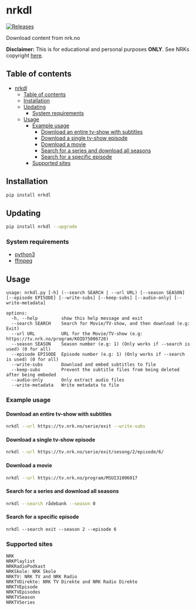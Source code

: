# nrkdl

[![Releases](https://img.shields.io/github/v/release/jenslys/nrkdl.svg)](https://github.com/jenslys/nrkdl/releases/)

Download content from nrk.no

**Disclaimer:** This is for educational and personal purposes **ONLY**.
See NRKs copyright [here](https://www.nrk.no/etikk/opphavsrett-pa-nrk.no-1.2843522).

## Table of contents

- [nrkdl](#nrkdl)
  - [Table of contents](#table-of-contents)
  - [Installation](#installation)
  - [Updating](#updating)
    - [System requirements](#system-requirements)
  - [Usage](#usage)
    - [Example usage](#example-usage)
      - [Download an entire tv-show with subtitles](#download-an-entire-tv-show-with-subtitles)
      - [Download a single tv-show episode](#download-a-single-tv-show-episode)
      - [Download a movie](#download-a-movie)
      - [Search for a series and download all seasons](#search-for-a-series-and-download-all-seasons)
      - [Search for a specific episode](#search-for-a-specific-episode)
    - [Supported sites](#supported-sites)


  
## Installation

```bash
pip install nrkdl
```

## Updating

```bash
pip install nrkdl --upgrade
```

### System requirements

- [python3](https://www.geeksforgeeks.org/how-to-install-python-on-windows/)
- [ffmpeg](https://www.geeksforgeeks.org/how-to-install-ffmpeg-on-windows/)

## Usage

```text
usage: nrkdl.py [-h] (--search SEARCH | --url URL) [--season SEASON] [--episode EPISODE] [--write-subs] [--keep-subs] [--audio-only] [--write-metadata]

options:
  -h, --help         show this help message and exit
  --search SEARCH    Search for Movie/TV-show, and then download (e.g: Exit)
  --url URL          URL for the Movie/TV-show (e.g: https://tv.nrk.no/program/KOID75006720)
  --season SEASON    Season number (e.g: 1) (Only works if --search is used) (0 for all)
  --episode EPISODE  Episode number (e.g: 1) (Only works if --search is used) (0 for all)
  --write-subs       Download and embed subtitles to file
  --keep-subs        Prevent the subtitle files from being deleted after being embeded
  --audio-only       Only extract audio files
  --write-metadata   Write metadata to file
```

### Example usage

#### Download an entire tv-show with subtitles

```bash
nrkdl --url https://tv.nrk.no/serie/exit --write-subs
```

#### Download a single tv-show episode

```bash
nrkdl --url https://tv.nrk.no/serie/exit/sesong/2/episode/6/
```

#### Download a movie

```bash
nrkdl --url https://tv.nrk.no/program/MSUI31006017
```

#### Search for a series and download all seasons

```bash
nrkdl --search rådebank --season 0
```

#### Search for a specific episode

```
nrkdl --search exit --season 2 --episode 6
```

### Supported sites

```text
NRK
NRKPlaylist
NRKRadioPodkast
NRKSkole: NRK Skole
NRKTV: NRK TV and NRK Radio
NRKTVDirekte: NRK TV Direkte and NRK Radio Direkte
NRKTVEpisode
NRKTVEpisodes
NRKTVSeason
NRKTVSeries
```
